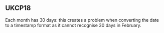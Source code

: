 ## UKCP18

Each month has 30 days: this creates a problem when converting the date to a timestamp format as it cannot recognise 30 days in February. 
